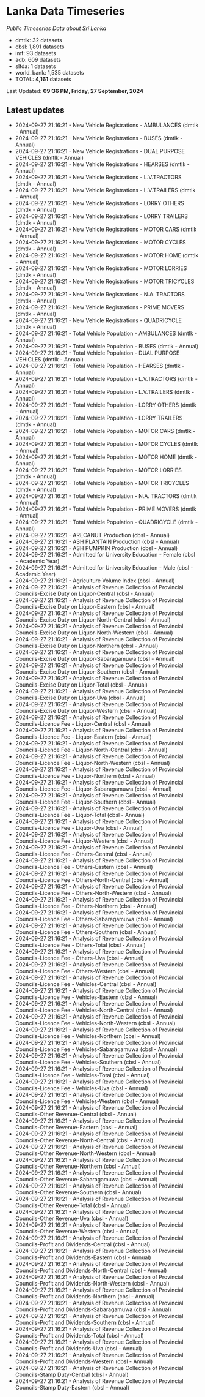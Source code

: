 # Lanka Data Timeseries
*Public Timeseries Data about Sri Lanka*

* dmtlk: 32 datasets
* cbsl: 1,891 datasets
* imf: 93 datasets
* adb: 609 datasets
* sltda: 1 datasets
* world_bank: 1,535 datasets
* TOTAL: **4,161** datasets

Last Updated: **09:36 PM, Friday, 27 September, 2024**

## Latest updates

* 2024-09-27 21:16:21 - New Vehicle Registrations - AMBULANCES (dmtlk - Annual)
* 2024-09-27 21:16:21 - New Vehicle Registrations - BUSES (dmtlk - Annual)
* 2024-09-27 21:16:21 - New Vehicle Registrations - DUAL PURPOSE VEHICLES (dmtlk - Annual)
* 2024-09-27 21:16:21 - New Vehicle Registrations - HEARSES (dmtlk - Annual)
* 2024-09-27 21:16:21 - New Vehicle Registrations - L.V.TRACTORS (dmtlk - Annual)
* 2024-09-27 21:16:21 - New Vehicle Registrations - L.V.TRAILERS (dmtlk - Annual)
* 2024-09-27 21:16:21 - New Vehicle Registrations - LORRY OTHERS (dmtlk - Annual)
* 2024-09-27 21:16:21 - New Vehicle Registrations - LORRY TRAILERS (dmtlk - Annual)
* 2024-09-27 21:16:21 - New Vehicle Registrations - MOTOR CARS (dmtlk - Annual)
* 2024-09-27 21:16:21 - New Vehicle Registrations - MOTOR CYCLES (dmtlk - Annual)
* 2024-09-27 21:16:21 - New Vehicle Registrations - MOTOR HOME (dmtlk - Annual)
* 2024-09-27 21:16:21 - New Vehicle Registrations - MOTOR LORRIES (dmtlk - Annual)
* 2024-09-27 21:16:21 - New Vehicle Registrations - MOTOR TRICYCLES (dmtlk - Annual)
* 2024-09-27 21:16:21 - New Vehicle Registrations - N.A. TRACTORS (dmtlk - Annual)
* 2024-09-27 21:16:21 - New Vehicle Registrations - PRIME MOVERS (dmtlk - Annual)
* 2024-09-27 21:16:21 - New Vehicle Registrations - QUADRICYCLE (dmtlk - Annual)
* 2024-09-27 21:16:21 - Total Vehicle Population - AMBULANCES (dmtlk - Annual)
* 2024-09-27 21:16:21 - Total Vehicle Population - BUSES (dmtlk - Annual)
* 2024-09-27 21:16:21 - Total Vehicle Population - DUAL PURPOSE VEHICLES (dmtlk - Annual)
* 2024-09-27 21:16:21 - Total Vehicle Population - HEARSES (dmtlk - Annual)
* 2024-09-27 21:16:21 - Total Vehicle Population - L.V.TRACTORS (dmtlk - Annual)
* 2024-09-27 21:16:21 - Total Vehicle Population - L.V.TRAILERS (dmtlk - Annual)
* 2024-09-27 21:16:21 - Total Vehicle Population - LORRY OTHERS (dmtlk - Annual)
* 2024-09-27 21:16:21 - Total Vehicle Population - LORRY TRAILERS (dmtlk - Annual)
* 2024-09-27 21:16:21 - Total Vehicle Population - MOTOR CARS (dmtlk - Annual)
* 2024-09-27 21:16:21 - Total Vehicle Population - MOTOR CYCLES (dmtlk - Annual)
* 2024-09-27 21:16:21 - Total Vehicle Population - MOTOR HOME (dmtlk - Annual)
* 2024-09-27 21:16:21 - Total Vehicle Population - MOTOR LORRIES (dmtlk - Annual)
* 2024-09-27 21:16:21 - Total Vehicle Population - MOTOR TRICYCLES (dmtlk - Annual)
* 2024-09-27 21:16:21 - Total Vehicle Population - N.A. TRACTORS (dmtlk - Annual)
* 2024-09-27 21:16:21 - Total Vehicle Population - PRIME MOVERS (dmtlk - Annual)
* 2024-09-27 21:16:21 - Total Vehicle Population - QUADRICYCLE (dmtlk - Annual)
* 2024-09-27 21:16:21 - ARECANUT Production (cbsl - Annual)
* 2024-09-27 21:16:21 - ASH PLANTAIN Production (cbsl - Annual)
* 2024-09-27 21:16:21 - ASH PUMPKIN Production (cbsl - Annual)
* 2024-09-27 21:16:21 - Admitted for University Education - Female (cbsl - Academic Year)
* 2024-09-27 21:16:21 - Admitted for University Education - Male (cbsl - Academic Year)
* 2024-09-27 21:16:21 - Agriculture Volume Index (cbsl - Annual)
* 2024-09-27 21:16:21 - Analysis of Revenue Collection of Provincial Councils-Excise Duty on Liquor-Central (cbsl - Annual)
* 2024-09-27 21:16:21 - Analysis of Revenue Collection of Provincial Councils-Excise Duty on Liquor-Eastern (cbsl - Annual)
* 2024-09-27 21:16:21 - Analysis of Revenue Collection of Provincial Councils-Excise Duty on Liquor-North-Central (cbsl - Annual)
* 2024-09-27 21:16:21 - Analysis of Revenue Collection of Provincial Councils-Excise Duty on Liquor-North-Western (cbsl - Annual)
* 2024-09-27 21:16:21 - Analysis of Revenue Collection of Provincial Councils-Excise Duty on Liquor-Northern (cbsl - Annual)
* 2024-09-27 21:16:21 - Analysis of Revenue Collection of Provincial Councils-Excise Duty on Liquor-Sabaragamuwa (cbsl - Annual)
* 2024-09-27 21:16:21 - Analysis of Revenue Collection of Provincial Councils-Excise Duty on Liquor-Southern (cbsl - Annual)
* 2024-09-27 21:16:21 - Analysis of Revenue Collection of Provincial Councils-Excise Duty on Liquor-Total (cbsl - Annual)
* 2024-09-27 21:16:21 - Analysis of Revenue Collection of Provincial Councils-Excise Duty on Liquor-Uva (cbsl - Annual)
* 2024-09-27 21:16:21 - Analysis of Revenue Collection of Provincial Councils-Excise Duty on Liquor-Western (cbsl - Annual)
* 2024-09-27 21:16:21 - Analysis of Revenue Collection of Provincial Councils-Licence Fee - Liquor-Central (cbsl - Annual)
* 2024-09-27 21:16:21 - Analysis of Revenue Collection of Provincial Councils-Licence Fee - Liquor-Eastern (cbsl - Annual)
* 2024-09-27 21:16:21 - Analysis of Revenue Collection of Provincial Councils-Licence Fee - Liquor-North-Central (cbsl - Annual)
* 2024-09-27 21:16:21 - Analysis of Revenue Collection of Provincial Councils-Licence Fee - Liquor-North-Western (cbsl - Annual)
* 2024-09-27 21:16:21 - Analysis of Revenue Collection of Provincial Councils-Licence Fee - Liquor-Northern (cbsl - Annual)
* 2024-09-27 21:16:21 - Analysis of Revenue Collection of Provincial Councils-Licence Fee - Liquor-Sabaragamuwa (cbsl - Annual)
* 2024-09-27 21:16:21 - Analysis of Revenue Collection of Provincial Councils-Licence Fee - Liquor-Southern (cbsl - Annual)
* 2024-09-27 21:16:21 - Analysis of Revenue Collection of Provincial Councils-Licence Fee - Liquor-Total (cbsl - Annual)
* 2024-09-27 21:16:21 - Analysis of Revenue Collection of Provincial Councils-Licence Fee - Liquor-Uva (cbsl - Annual)
* 2024-09-27 21:16:21 - Analysis of Revenue Collection of Provincial Councils-Licence Fee - Liquor-Western (cbsl - Annual)
* 2024-09-27 21:16:21 - Analysis of Revenue Collection of Provincial Councils-Licence Fee - Others-Central (cbsl - Annual)
* 2024-09-27 21:16:21 - Analysis of Revenue Collection of Provincial Councils-Licence Fee - Others-Eastern (cbsl - Annual)
* 2024-09-27 21:16:21 - Analysis of Revenue Collection of Provincial Councils-Licence Fee - Others-North-Central (cbsl - Annual)
* 2024-09-27 21:16:21 - Analysis of Revenue Collection of Provincial Councils-Licence Fee - Others-North-Western (cbsl - Annual)
* 2024-09-27 21:16:21 - Analysis of Revenue Collection of Provincial Councils-Licence Fee - Others-Northern (cbsl - Annual)
* 2024-09-27 21:16:21 - Analysis of Revenue Collection of Provincial Councils-Licence Fee - Others-Sabaragamuwa (cbsl - Annual)
* 2024-09-27 21:16:21 - Analysis of Revenue Collection of Provincial Councils-Licence Fee - Others-Southern (cbsl - Annual)
* 2024-09-27 21:16:21 - Analysis of Revenue Collection of Provincial Councils-Licence Fee - Others-Total (cbsl - Annual)
* 2024-09-27 21:16:21 - Analysis of Revenue Collection of Provincial Councils-Licence Fee - Others-Uva (cbsl - Annual)
* 2024-09-27 21:16:21 - Analysis of Revenue Collection of Provincial Councils-Licence Fee - Others-Western (cbsl - Annual)
* 2024-09-27 21:16:21 - Analysis of Revenue Collection of Provincial Councils-Licence Fee - Vehicles-Central (cbsl - Annual)
* 2024-09-27 21:16:21 - Analysis of Revenue Collection of Provincial Councils-Licence Fee - Vehicles-Eastern (cbsl - Annual)
* 2024-09-27 21:16:21 - Analysis of Revenue Collection of Provincial Councils-Licence Fee - Vehicles-North-Central (cbsl - Annual)
* 2024-09-27 21:16:21 - Analysis of Revenue Collection of Provincial Councils-Licence Fee - Vehicles-North-Western (cbsl - Annual)
* 2024-09-27 21:16:21 - Analysis of Revenue Collection of Provincial Councils-Licence Fee - Vehicles-Northern (cbsl - Annual)
* 2024-09-27 21:16:21 - Analysis of Revenue Collection of Provincial Councils-Licence Fee - Vehicles-Sabaragamuwa (cbsl - Annual)
* 2024-09-27 21:16:21 - Analysis of Revenue Collection of Provincial Councils-Licence Fee - Vehicles-Southern (cbsl - Annual)
* 2024-09-27 21:16:21 - Analysis of Revenue Collection of Provincial Councils-Licence Fee - Vehicles-Total (cbsl - Annual)
* 2024-09-27 21:16:21 - Analysis of Revenue Collection of Provincial Councils-Licence Fee - Vehicles-Uva (cbsl - Annual)
* 2024-09-27 21:16:21 - Analysis of Revenue Collection of Provincial Councils-Licence Fee - Vehicles-Western (cbsl - Annual)
* 2024-09-27 21:16:21 - Analysis of Revenue Collection of Provincial Councils-Other Revenue-Central (cbsl - Annual)
* 2024-09-27 21:16:21 - Analysis of Revenue Collection of Provincial Councils-Other Revenue-Eastern (cbsl - Annual)
* 2024-09-27 21:16:21 - Analysis of Revenue Collection of Provincial Councils-Other Revenue-North-Central (cbsl - Annual)
* 2024-09-27 21:16:21 - Analysis of Revenue Collection of Provincial Councils-Other Revenue-North-Western (cbsl - Annual)
* 2024-09-27 21:16:21 - Analysis of Revenue Collection of Provincial Councils-Other Revenue-Northern (cbsl - Annual)
* 2024-09-27 21:16:21 - Analysis of Revenue Collection of Provincial Councils-Other Revenue-Sabaragamuwa (cbsl - Annual)
* 2024-09-27 21:16:21 - Analysis of Revenue Collection of Provincial Councils-Other Revenue-Southern (cbsl - Annual)
* 2024-09-27 21:16:21 - Analysis of Revenue Collection of Provincial Councils-Other Revenue-Total (cbsl - Annual)
* 2024-09-27 21:16:21 - Analysis of Revenue Collection of Provincial Councils-Other Revenue-Uva (cbsl - Annual)
* 2024-09-27 21:16:21 - Analysis of Revenue Collection of Provincial Councils-Other Revenue-Western (cbsl - Annual)
* 2024-09-27 21:16:21 - Analysis of Revenue Collection of Provincial Councils-Profit and Dividends-Central (cbsl - Annual)
* 2024-09-27 21:16:21 - Analysis of Revenue Collection of Provincial Councils-Profit and Dividends-Eastern (cbsl - Annual)
* 2024-09-27 21:16:21 - Analysis of Revenue Collection of Provincial Councils-Profit and Dividends-North-Central (cbsl - Annual)
* 2024-09-27 21:16:21 - Analysis of Revenue Collection of Provincial Councils-Profit and Dividends-North-Western (cbsl - Annual)
* 2024-09-27 21:16:21 - Analysis of Revenue Collection of Provincial Councils-Profit and Dividends-Northern (cbsl - Annual)
* 2024-09-27 21:16:21 - Analysis of Revenue Collection of Provincial Councils-Profit and Dividends-Sabaragamuwa (cbsl - Annual)
* 2024-09-27 21:16:21 - Analysis of Revenue Collection of Provincial Councils-Profit and Dividends-Southern (cbsl - Annual)
* 2024-09-27 21:16:21 - Analysis of Revenue Collection of Provincial Councils-Profit and Dividends-Total (cbsl - Annual)
* 2024-09-27 21:16:21 - Analysis of Revenue Collection of Provincial Councils-Profit and Dividends-Uva (cbsl - Annual)
* 2024-09-27 21:16:21 - Analysis of Revenue Collection of Provincial Councils-Profit and Dividends-Western (cbsl - Annual)
* 2024-09-27 21:16:21 - Analysis of Revenue Collection of Provincial Councils-Stamp Duty-Central (cbsl - Annual)
* 2024-09-27 21:16:21 - Analysis of Revenue Collection of Provincial Councils-Stamp Duty-Eastern (cbsl - Annual)